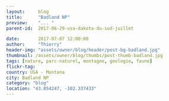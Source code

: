 ```yaml
---
layout:     blog
title:      "Badland NP"
preview:    "... "
parent-id:  2017-06-29-usa-dakota-du-sud-juillet

date:       2017-07-07 12:00:00
author:     "Thierry"
header-img: "assets/owner/blog/header/post-bg-badland.jpg"
thumbnail: /assets/owner/blog/thumbs/post-thumb-badland.jpg
tags: [nature, parc-naturel, montagne, geologie, faune]
flickr-tag: 
country: USA - Montana
city: Badland NP
category: "blog"
location: "43.854247, -102.337433"
---
```


